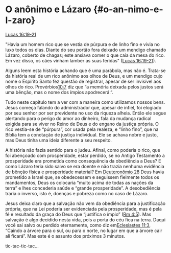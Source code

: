 # **O anônimo e Lázaro** {#o-an-nimo-e-l-zaro}

[Lucas 16:19-21](http://bibliaonline.com.br/acf/lc/16/19-21)

&quot;Havia um homem rico que se vestia de púrpura e de linho fino e vivia no luxo todos os dias. Diante do seu portão fora deixado um mendigo chamado Lázaro, coberto de chagas; este ansiava comer o que caía da mesa do rico. Em vez disso, os cães vinham lamber as suas feridas&quot; ([Lucas 16:19-21](http://bibliaonline.com.br/acf/lc/16/19-21)).

Alguns leem esta história achando que é uma parábola, mas não é. Trata-se da história real de um rico anônimo aos olhos de Deus, e um mendigo cujo nome o Espírito Santo fez questão de registrar, apesar de ser invisível aos olhos do rico. Provérbios[10:7](http://bibliaonline.com.br/acf/pv/10/7) diz que “a memória deixada pelos justos será uma bênção, mas o nome dos ímpios apodrecerá.”.

Tudo neste capítulo tem a ver com a maneira como utilizamos nossos bens. Jesus começa falando do administrador que, apesar de infiel, foi elogiado por seu senhor por ser previdente no uso da riqueza alheia. Então ele segue alertando para o perigo do amor ao dinheiro, fala da mudança radical exigida para se viver no Reino de Deus e do engano da justiça própria. O rico vestia-se de “púrpura”, cor usada pela realeza, e “linho fino”, que na Bíblia tem a conotação de justiça individual. Ele se achava nobre e justo, mas Deus tinha uma ideia diferente a seu respeito.

A história não fazia sentido para o judeu. Afinal, como poderia o rico, que foi abençoado com prosperidade, estar perdido, se no Antigo Testamento a prosperidade era prometida como consequência da obediência a Deus? E como Lázaro teria sido salvo se era doente e não trazia nenhuma evidência de bênção física e prosperidade material? Em [Deuteronômio 28](http://bibliaonline.com.br/acf/dt/28) Deus havia prometido a Israel que, se obedecessem e seguissem fielmente todos os mandamentos, Deus os colocaria “muito acima de todas as nações da terra” e lhes concederia saúde e “grande prosperidade”. A desobediência traria o inverso, isto é, doenças e pobreza como no caso de Lázaro.

Jesus deixa claro que a salvação não vem da obediência para a justificação própria, que na Lei poderia ser evidenciada pela prosperidade, mas é pela fé e resultado da graça do Deus que “justifica o ímpio” ([Rm 4:5](http://bibliaonline.com.br/acf/rm/4/5)). Mas salvação é algo decidido nesta vida, pois a porta do céu fica na terra. Daqui você sai salvo ou perdido eternamente, como diz em[Eclesiastes 11:3](http://bibliaonline.com.br/acf/ec/11/3), “Caindo a árvore para o sul, ou para o norte, no lugar em que a árvore cair ali ficará”. Mas este é o assunto dos próximos 3 minutos.

tic-tac-tic-tac...